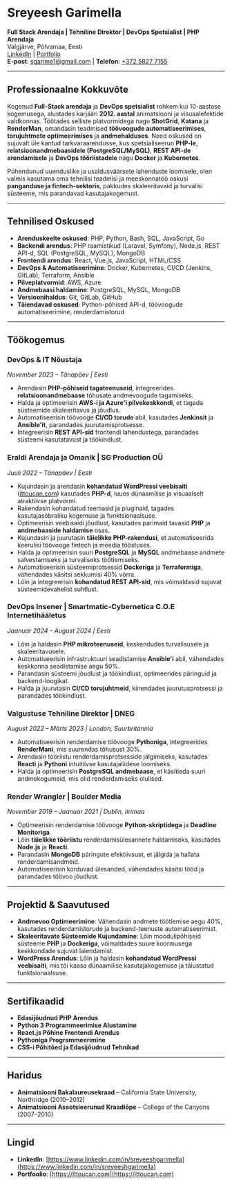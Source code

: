 # **Sreyeesh Garimella**  
**Full Stack Arendaja | Tehniline Direktor | DevOps Spetsialist | PHP Arendaja**  
Valgjärve, Põlvamaa, Eesti  
[LinkedIn](https://www.linkedin.com/in/sreyeeshgarimella) | [Portfolio](https://ittoucan.com)  
**E-post**: [sgarime1@gmail.com](mailto:sgarime1@gmail.com) | **Telefon**: [+372 5827 7155](tel:+37258277155)  

---

## **Professionaalne Kokkuvõte**  

Kogenud **Full-Stack arendaja** ja **DevOps spetsialist** rohkem kui 10-aastase kogemusega, alustades karjääri **2012. aastal** animatsiooni ja visuaalefektide valdkonnas. Töötades selliste platvormidega nagu **ShotGrid**, **Katana** ja **RenderMan**, omandasin teadmised **töövoogude automatiseerimises**, **torujuhtmete optimeerimises** ja **andmehalduses**. Need oskused on sujuvalt üle kantud tarkvaraarendusse, kus spetsialiseerun **PHP-le**, **relatsioonandmebaasidele (PostgreSQL/MySQL)**, **REST API-de arendamisele** ja **DevOps tööriistadele** nagu **Docker** ja **Kubernetes**.  

Pühendunud uuenduslike ja usaldusväärsete lahenduste loomisele, olen valmis kasutama oma tehnilisi teadmisi ja meeskonnatöö oskusi **panganduse ja fintech-sektoris**, pakkudes skaleeritavaid ja turvalisi süsteeme, mis parandavad kasutajakogemust.  

---

## **Tehnilised Oskused**  

- **Arenduskeelte oskused**: PHP, Python, Bash, SQL, JavaScript, Go  
- **Backendi arendus**: PHP raamistikud (Laravel, Symfony), Node.js, REST API-d, SQL (PostgreSQL, MySQL), MongoDB  
- **Frontendi arendus**: React, Vue.js, JavaScript, HTML/CSS  
- **DevOps & Automatiseerimine**: Docker, Kubernetes, CI/CD (Jenkins, GitLab), Terraform, Ansible  
- **Pilveplatvormid**: AWS, Azure  
- **Andmebaasi haldamine**: PostgreSQL, MySQL, MongoDB  
- **Versioonihaldus**: Git, GitLab, GitHub  
- **Täiendavad oskused**: Python-põhised API-d, töövoogude automatiseerimine, renderdamistorud  

---

## **Töökogemus**  

### **DevOps & IT Nõustaja**  
*November 2023 – Tänapäev | Eesti*  
- Arendasin **PHP-põhiseid tagateenuseid**, integreerides **relatsioonandmebaase** tõhusate andmevoogude tagamiseks.  
- Halda ja optimeerisin **AWS-i ja Azure'i pilvekeskkondi**, et tagada süsteemide skaleeritavus ja jõudlus.  
- Automatiseerisin töövooge **CI/CD torude** abil, kasutades **Jenkinsit** ja **Ansible'it**, parandades juurutamisprotsesse.  
- Integreerisin **REST API-sid** frontendi lahendustega, parandades süsteemi kasutatavust ja töökindlust.  

### **Eraldi Arendaja ja Omanik | SG Production OÜ**  
*Juuli 2022 – Tänapäev | Eesti*  
- Kujundasin ja arendasin **kohandatud WordPressi veebisaiti** ([ittoucan.com](https://ittoucan.com)) kasutades **PHP-d**, luues dünaamilise ja visuaalselt atraktiivse platvormi.  
- Rakendasin kohandatud teemasid ja pluginaid, tagades kasutajasõbraliku kogemuse ja funktsionaalsuse.  
- Optimeerisin veebisaidi jõudlust, kasutades parimaid tavasid **PHP** ja **andmebaaside haldamise** osas.  
- Kujundasin ja juurutasin **täielikke PHP-rakendusi**, et automatiseerida keerulisi töövooge fintech ja meedia tööstuses.  
- Halda ja optimeerisin suuri **PostgreSQL** ja **MySQL** andmebaase andmete salvestamiseks ja turvaliseks töötlemiseks.  
- Automatiseerisin süsteemiprotsessid **Dockeriga** ja **Terraformiga**, vähendades käsitsi sekkumisi 40% võrra.  
- Lõin ja integreerisin **kohandatud REST API-sid**, mis võimaldasid sujuvat süsteemidevahelist suhtlust.  

### **DevOps Insener | Smartmatic-Cybernetica C.O.E Internetihääletus**  
*Jaanuar 2024 – August 2024 | Eesti*  
- Lõin ja haldasin **PHP mikroteenuseid**, keskendudes turvalisusele ja skaleeritavusele.  
- Automatiseerisin infrastruktuuri seadistamise **Ansible'i** abil, vähendades keskkonna seadistamise aegu 50%.  
- Parandasin süsteemi jõudlust ja töökindlust, optimeerides päringuid ja backend-loogikat.  
- Halda ja juurutasin **CI/CD torujuhtmeid**, kiirendades juurutusprotsessi ja parandades töökindlust.  

### **Valgustuse Tehniline Direktor | DNEG**  
*August 2022 – Märts 2023 | London, Suurbritannia*  
- Automatiseerisin renderdamise töövooge **Pythoniga**, integreerides **RenderMani**, mis suurendas tõhusust 30%.  
- Arendasin tööriistu renderdamisprotsesside jälgimiseks, kasutades **Reacti** ja **Pythoni** intuitiivse kasutajaliidese loomiseks.  
- Halda ja optimeerisin **PostgreSQL andmebaase**, et käsitleda suuri andmekogumeid, mis olid renderdamiseks olulised.  

### **Render Wrangler | Boulder Media**  
*November 2019 – Jaanuar 2021 | Dublin, Iirimaa*  
- Optimeerisin renderdamise töövooge **Python-skriptidega** ja **Deadline Monitoriga**.  
- Lõin **täielikke tööriistu** renderdamisülesannete haldamiseks, kasutades **Node.js** ja **Reacti**.  
- Parandasin **MongoDB** päringute efektiivsust, et jälgida ja hallata renderdamisandmeid.  
- Automatiseerisin korduvad ülesanded, vähendades käsitsi tööd ja parandades töövoo jõudlust.  

---

## **Projektid & Saavutused**  

- **Andmevoo Optimeerimine**: Vähendasin andmete töötlemise aegu 40%, kasutades renderdamistorude ja backend-teenuste automatiseerimist.  
- **Skaleeritavate Süsteemide Kujundamine**: Lõin moodulipõhiseid süsteeme **PHP** ja **Dockeriga**, võimaldades suure koormusega keskkondade sujuvat laiendamist.  
- **WordPress Arendus**: Lõin ja haldasin **kohandatud WordPressi veebisaiti**, mis tõi kaasa dünaamilise kasutajakogemuse ja täiustatud funktsionaalsuse.  

---

## **Sertifikaadid**  

- **Edasijõudnud PHP Arendus**  
- **Python 3 Programmeerimise Alustamine**  
- **React.js Põhine Frontendi Arendus**  
- **Pythoniga Programmeerimine**  
- **CSS-i Põhitõed ja Edasijõudnud Tehnikad**  

---

## **Haridus**  

- **Animatsiooni Bakalaureusekraad** – California State University, Northridge (2010–2012)  
- **Animatsiooni Assotsieerunud Kraadiõpe** – College of the Canyons (2007–2010)  

---

## **Lingid**  

- **LinkedIn**: [https://www.linkedin.com/in/sreyeeshgarimella](https://www.linkedin.com/in/sreyeeshgarimella)  
- **Portfoolio**: [https://ittoucan.com](https://ittoucan.com)  
